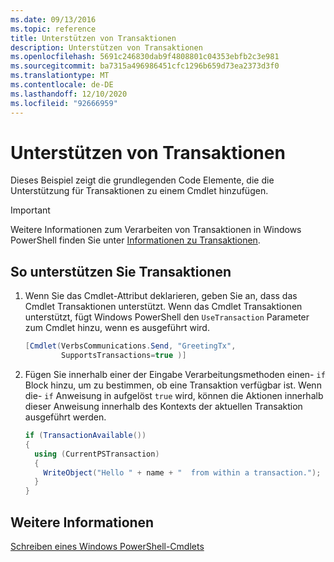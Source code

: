 ```yaml
---
ms.date: 09/13/2016
ms.topic: reference
title: Unterstützen von Transaktionen
description: Unterstützen von Transaktionen
ms.openlocfilehash: 5691c246830dab9f4808801c04353ebfb2c3e981
ms.sourcegitcommit: ba7315a496986451cfc1296b659d73ea2373d3f0
ms.translationtype: MT
ms.contentlocale: de-DE
ms.lasthandoff: 12/10/2020
ms.locfileid: "92666959"
---
```

# <a name="how-to-support-transactions"></a>Unterstützen von Transaktionen

Dieses Beispiel zeigt die grundlegenden Code Elemente, die die Unterstützung für Transaktionen zu einem Cmdlet hinzufügen.

> [!IMPORTANT]
> Weitere Informationen zum Verarbeiten von Transaktionen in Windows PowerShell finden Sie unter [Informationen zu Transaktionen][about_Transactions].

## <a name="to-support-transactions"></a>So unterstützen Sie Transaktionen

1. Wenn Sie das Cmdlet-Attribut deklarieren, geben Sie an, dass das Cmdlet Transaktionen unterstützt.
   Wenn das Cmdlet Transaktionen unterstützt, fügt Windows PowerShell den `UseTransaction` Parameter zum Cmdlet hinzu, wenn es ausgeführt wird.

    ```csharp
    [Cmdlet(VerbsCommunications.Send, "GreetingTx",
            SupportsTransactions=true )]
    ```

2. Fügen Sie innerhalb einer der Eingabe Verarbeitungsmethoden einen- `if` Block hinzu, um zu bestimmen, ob eine Transaktion verfügbar ist.
   Wenn die- `if` Anweisung in aufgelöst `true` wird, können die Aktionen innerhalb dieser Anweisung innerhalb des Kontexts der aktuellen Transaktion ausgeführt werden.

    ```csharp
    if (TransactionAvailable())
    {
      using (CurrentPSTransaction)
      {
        WriteObject("Hello " + name + "  from within a transaction.");
      }
    }
    ```

## <a name="see-also"></a>Weitere Informationen

[Schreiben eines Windows PowerShell-Cmdlets](./writing-a-windows-powershell-cmdlet.md)

<!-- External URLs -->

[about_Transactions]: /powershell/module/Microsoft.PowerShell.Core/About/about_Transactions
